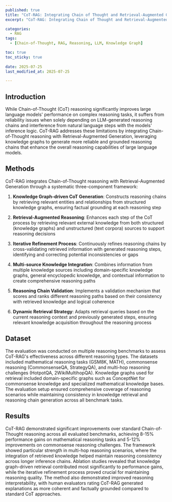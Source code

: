 ```yaml
---
published: true
title: "CoT-RAG: Integrating Chain of Thought and Retrieval-Augmented Generation to Enhance Reasoning in Large Language Models"
excerpt: "CoT-RAG: Integrating Chain of Thought and Retrieval-Augmented Generation to Enhance Reasoning in Large Language Models 논문 요약"

categories:
  - RAG
tags:
  - [Chain-of-Thought, RAG, Reasoning, LLM, Knowledge Graph]

toc: true
toc_sticky: true
 
date: 2025-07-25
last_modified_at: 2025-07-25

---
```


## Introduction

While Chain-of-Thought (CoT) reasoning significantly improves large language models' performance on complex reasoning tasks, it suffers from reliability issues when solely depending on LLM-generated reasoning chains and interference from natural language steps with the models' inference logic. CoT-RAG addresses these limitations by integrating Chain-of-Thought reasoning with Retrieval-Augmented Generation, leveraging knowledge graphs to generate more reliable and grounded reasoning chains that enhance the overall reasoning capabilities of large language models.

## Methods

CoT-RAG integrates Chain-of-Thought reasoning with Retrieval-Augmented Generation through a systematic three-component framework:

1. **Knowledge Graph-driven CoT Generation**: Constructs reasoning chains by retrieving relevant entities and relationships from structured knowledge graphs, ensuring factual grounding at each reasoning step

2. **Retrieval-Augmented Reasoning**: Enhances each step of the CoT process by retrieving relevant external knowledge from both structured (knowledge graphs) and unstructured (text corpora) sources to support reasoning decisions

3. **Iterative Refinement Process**: Continuously refines reasoning chains by cross-validating retrieved information with generated reasoning steps, identifying and correcting potential inconsistencies or gaps

4. **Multi-source Knowledge Integration**: Combines information from multiple knowledge sources including domain-specific knowledge graphs, general encyclopedic knowledge, and contextual information to create comprehensive reasoning paths

5. **Reasoning Chain Validation**: Implements a validation mechanism that scores and ranks different reasoning paths based on their consistency with retrieved knowledge and logical coherence

6. **Dynamic Retrieval Strategy**: Adapts retrieval queries based on the current reasoning context and previously generated steps, ensuring relevant knowledge acquisition throughout the reasoning process

## Dataset

The evaluation was conducted on multiple reasoning benchmarks to assess CoT-RAG's effectiveness across different reasoning types. The datasets included mathematical reasoning tasks (GSM8K, MATH), commonsense reasoning (CommonsenseQA, StrategyQA), and multi-hop reasoning challenges (HotpotQA, 2WikiMultihopQA). Knowledge graphs used for retrieval included domain-specific graphs such as ConceptNet for commonsense knowledge and specialized mathematical knowledge bases. The evaluation setup ensured comprehensive coverage of reasoning scenarios while maintaining consistency in knowledge retrieval and reasoning chain generation across all benchmark tasks.





## Results

CoT-RAG demonstrated significant improvements over standard Chain-of-Thought reasoning across all evaluated benchmarks, achieving 8-15% performance gains on mathematical reasoning tasks and 5-12% improvements on commonsense reasoning challenges. The framework showed particular strength in multi-hop reasoning scenarios, where the integration of retrieved knowledge helped maintain reasoning consistency across longer inference chains. Ablation studies revealed that knowledge graph-driven retrieval contributed most significantly to performance gains, while the iterative refinement process proved crucial for maintaining reasoning quality. The method also demonstrated improved reasoning interpretability, with human evaluators rating CoT-RAG generated explanations as more coherent and factually grounded compared to standard CoT approaches.
